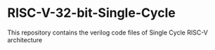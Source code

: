 # RISC-V-32-bit-Single-Cycle
This repository contains the verilog code files of Single Cycle RISC-V architecture
